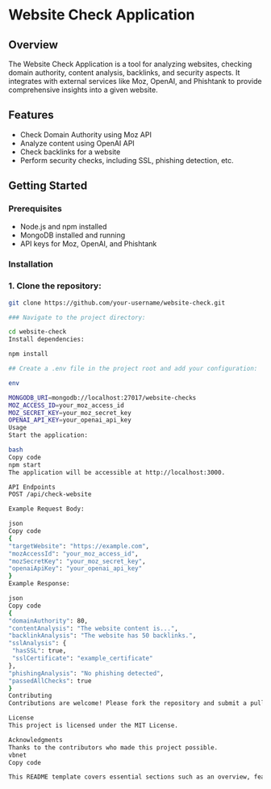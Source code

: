 # Website Check Application

## Overview

The Website Check Application is a tool for analyzing websites, checking domain authority, content analysis, backlinks, and security aspects. It integrates with external services like Moz, OpenAI, and Phishtank to provide comprehensive insights into a given website.

## Features

- Check Domain Authority using Moz API
- Analyze content using OpenAI API
- Check backlinks for a website
- Perform security checks, including SSL, phishing detection, etc.

## Getting Started

### Prerequisites

- Node.js and npm installed
- MongoDB installed and running
- API keys for Moz, OpenAI, and Phishtank

### Installation

### 1. Clone the repository:

   ```bash
   git clone https://github.com/your-username/website-check.git

### Navigate to the project directory:

cd website-check
Install dependencies:

npm install

## Create a .env file in the project root and add your configuration:

env

MONGODB_URI=mongodb://localhost:27017/website-checks
MOZ_ACCESS_ID=your_moz_access_id
MOZ_SECRET_KEY=your_moz_secret_key
OPENAI_API_KEY=your_openai_api_key
Usage
Start the application:

bash
Copy code
npm start
The application will be accessible at http://localhost:3000.

API Endpoints
POST /api/check-website

Example Request Body:

json
Copy code
{
  "targetWebsite": "https://example.com",
  "mozAccessId": "your_moz_access_id",
  "mozSecretKey": "your_moz_secret_key",
  "openaiApiKey": "your_openai_api_key"
}
Example Response:

json
Copy code
{
  "domainAuthority": 80,
  "contentAnalysis": "The website content is...",
  "backlinkAnalysis": "The website has 50 backlinks.",
  "sslAnalysis": {
    "hasSSL": true,
    "sslCertificate": "example_certificate"
  },
  "phishingAnalysis": "No phishing detected",
  "passedAllChecks": true
}
Contributing
Contributions are welcome! Please fork the repository and submit a pull request with your changes.

License
This project is licensed under the MIT License.

Acknowledgments
Thanks to the contributors who made this project possible.
vbnet
Copy code

This README template covers essential sections such as an overview, features, get